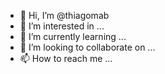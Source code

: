 - 👋 Hi, I’m @thiagomab
- 👀 I’m interested in ...
- 🌱 I’m currently learning ...
- 💞️ I’m looking to collaborate on ...
- 📫 How to reach me ...

<!---
thiagomab/thiagomab is a ✨ special ✨ repository because its `README.md` (this file) appears on your GitHub profile.
You can click the Preview link to take a look at your changes.
--->
